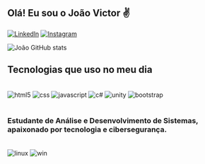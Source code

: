 ## Olá! Eu sou o João Victor ✌️

[![Linkedln](https://img.shields.io/badge/LinkedIn-0077B5?style=for-the-badge&logo=linkedin&logoColor=white)](https://www.linkedin.com/in/amorimmjoao/)
[![Instagram](https://img.shields.io/badge/Instagram-E4405F?style=for-the-badge&logo=instagram&logoColor=white)](https://www.instagram.com/_joaowp/)

![João GitHub stats](https://github-readme-stats.vercel.app/api?username=devfcll&show_icons=true&theme=tokyonight)

## Tecnologias que uso no meu dia

<div style="display: inline_block"><br/>
    <img align="center" alt="html5" src="https://img.shields.io/badge/HTML5-E34F26?style=for-the-badge&logo=html5&logoColor=white" />
    <img align="center" alt="css" src="https://img.shields.io/badge/CSS3-1572B6?style=for-the-badge&logo=css3&logoColor=white" />
    <img align="center" alt="javascript" src="https://img.shields.io/badge/JavaScript-F7DF1E?style=for-the-badge&logo=javascript&logoColor=black" />
    <img align="center" alt="c#" src="https://img.shields.io/badge/C%23-239120?style=for-the-badge&logo=c-sharp&logoColor=white" />
    <img align="center" alt="unity" src="https://img.shields.io/badge/Unity-100000?style=for-the-badge&logo=unity&logoColor=white" />
    <img align="center" alt="bootstrap" src"https://img.shields.io/badge/Bootstrap-563D7C?style=for-the-badge&logo=bootstrap&logoColor=white" />
</div>
<br/>

### Estudante de Análise e Desenvolvimento de Sistemas, apaixonado por tecnologia e cibersegurança.

<br/>
<div style="display: inline_block">
    <img align="center" alt="linux" src="https://img.shields.io/badge/Linux-FCC624?style=for-the-badge&logo=linux&logoColor=black" />
    <img align="center" alt="win" src="https://img.shields.io/badge/Windows-0078D6?style=for-the-badge&logo=windows&logoColor=white" />
